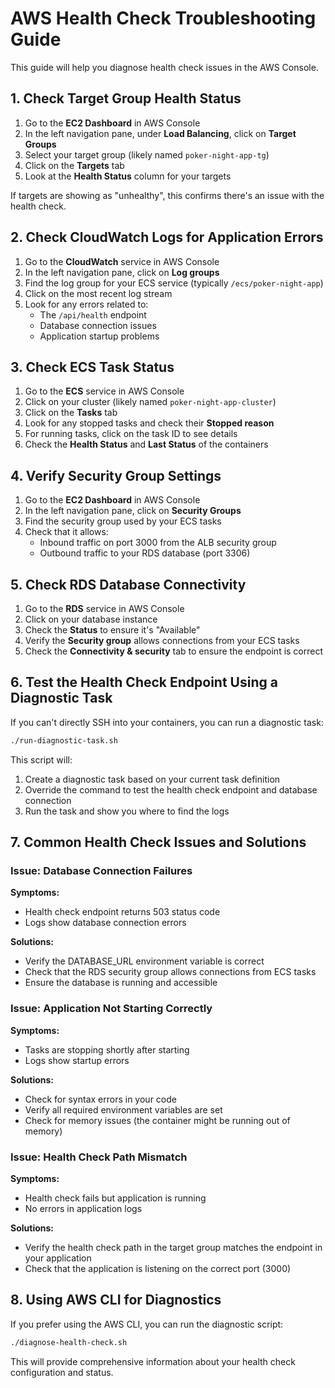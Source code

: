 # AWS Health Check Troubleshooting Guide

This guide will help you diagnose health check issues in the AWS Console.

## 1. Check Target Group Health Status

1. Go to the **EC2 Dashboard** in AWS Console
2. In the left navigation pane, under **Load Balancing**, click on **Target Groups**
3. Select your target group (likely named `poker-night-app-tg`)
4. Click on the **Targets** tab
5. Look at the **Health Status** column for your targets

If targets are showing as "unhealthy", this confirms there's an issue with the health check.

## 2. Check CloudWatch Logs for Application Errors

1. Go to the **CloudWatch** service in AWS Console
2. In the left navigation pane, click on **Log groups**
3. Find the log group for your ECS service (typically `/ecs/poker-night-app`)
4. Click on the most recent log stream
5. Look for any errors related to:
   - The `/api/health` endpoint
   - Database connection issues
   - Application startup problems

## 3. Check ECS Task Status

1. Go to the **ECS** service in AWS Console
2. Click on your cluster (likely named `poker-night-app-cluster`)
3. Click on the **Tasks** tab
4. Look for any stopped tasks and check their **Stopped reason**
5. For running tasks, click on the task ID to see details
6. Check the **Health Status** and **Last Status** of the containers

## 4. Verify Security Group Settings

1. Go to the **EC2 Dashboard** in AWS Console
2. In the left navigation pane, click on **Security Groups**
3. Find the security group used by your ECS tasks
4. Check that it allows:
   - Inbound traffic on port 3000 from the ALB security group
   - Outbound traffic to your RDS database (port 3306)

## 5. Check RDS Database Connectivity

1. Go to the **RDS** service in AWS Console
2. Click on your database instance
3. Check the **Status** to ensure it's "Available"
4. Verify the **Security group** allows connections from your ECS tasks
5. Check the **Connectivity & security** tab to ensure the endpoint is correct

## 6. Test the Health Check Endpoint Using a Diagnostic Task

If you can't directly SSH into your containers, you can run a diagnostic task:

```bash
./run-diagnostic-task.sh
```

This script will:

1. Create a diagnostic task based on your current task definition
2. Override the command to test the health check endpoint and database connection
3. Run the task and show you where to find the logs

## 7. Common Health Check Issues and Solutions

### Issue: Database Connection Failures

**Symptoms:**

- Health check endpoint returns 503 status code
- Logs show database connection errors

**Solutions:**

- Verify the DATABASE_URL environment variable is correct
- Check that the RDS security group allows connections from ECS tasks
- Ensure the database is running and accessible

### Issue: Application Not Starting Correctly

**Symptoms:**

- Tasks are stopping shortly after starting
- Logs show startup errors

**Solutions:**

- Check for syntax errors in your code
- Verify all required environment variables are set
- Check for memory issues (the container might be running out of memory)

### Issue: Health Check Path Mismatch

**Symptoms:**

- Health check fails but application is running
- No errors in application logs

**Solutions:**

- Verify the health check path in the target group matches the endpoint in your application
- Check that the application is listening on the correct port (3000)

## 8. Using AWS CLI for Diagnostics

If you prefer using the AWS CLI, you can run the diagnostic script:

```bash
./diagnose-health-check.sh
```

This will provide comprehensive information about your health check configuration and status.
